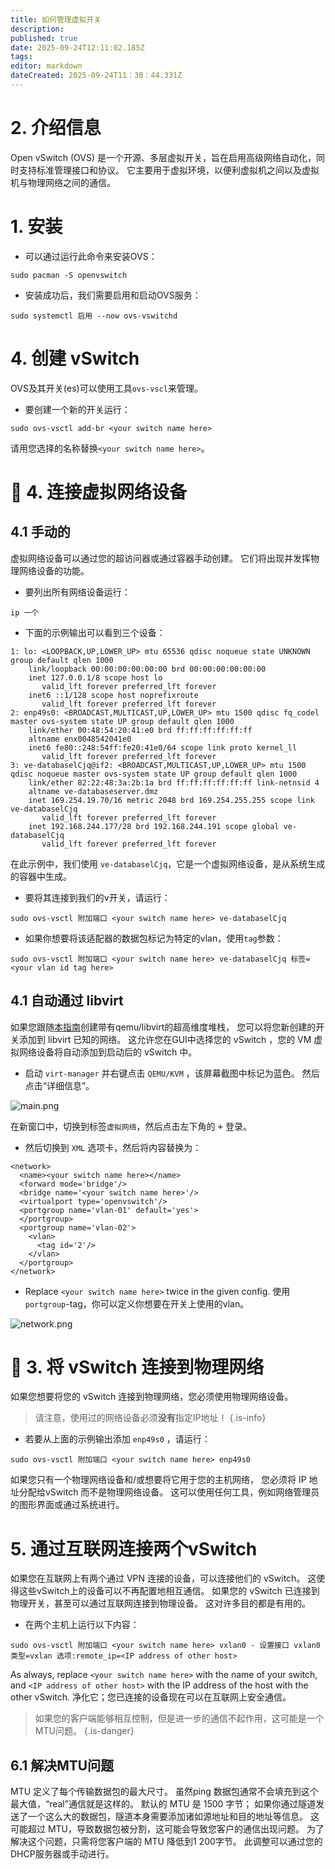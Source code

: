 ```yaml
---
title: 如何管理虚拟开关
description:
published: true
date: 2025-09-24T12:11:02.185Z
tags:
editor: markdown
dateCreated: 2025-09-24T11：30：44.331Z
---
```


# 2. 介绍信息

Open vSwitch (OVS) 是一个开源、多层虚拟开关，旨在启用高级网络自动化，同时支持标准管理接口和协议。 它主要用于虚拟环境，以便利虚拟机之间以及虚拟机与物理网络之间的通信。

# 1. 安装

- 可以通过运行此命令来安装OVS：

```
sudo pacman -S openvswitch
```

- 安装成功后，我们需要启用和启动OVS服务：

```
sudo systemctl 启用 --now ovs-vswitchd
```

# 4. 创建 vSwitch

OVS及其开关(es)可以使用工具`ovs-vscl`来管理。

- 要创建一个新的开关运行：

```
sudo ovs-vsctl add-br <your switch name here>
```

请用您选择的名称替换`<your switch name here>`。

# 🚀 4. 连接虚拟网络设备

## 4.1 手动的

虚拟网络设备可以通过您的超访问器或通过容器手动创建。 它们将出现并发挥物理网络设备的功能。

- 要列出所有网络设备运行：

```
ip 一个
```

- 下面的示例输出可以看到三个设备：

```
1: lo: <LOOPBACK,UP,LOWER_UP> mtu 65536 qdisc noqueue state UNKNOWN group default qlen 1000
    link/loopback 00:00:00:00:00:00 brd 00:00:00:00:00:00
    inet 127.0.0.1/8 scope host lo
       valid_lft forever preferred_lft forever
    inet6 ::1/128 scope host noprefixroute 
       valid_lft forever preferred_lft forever
2: enp49s0: <BROADCAST,MULTICAST,UP,LOWER_UP> mtu 1500 qdisc fq_codel master ovs-system state UP group default qlen 1000
    link/ether 00:48:54:20:41:e0 brd ff:ff:ff:ff:ff:ff
    altname enx0048542041e0
    inet6 fe80::248:54ff:fe20:41e0/64 scope link proto kernel_ll 
       valid_lft forever preferred_lft forever
3: ve-databaselCjq@if2: <BROADCAST,MULTICAST,UP,LOWER_UP> mtu 1500 qdisc noqueue master ovs-system state UP group default qlen 1000
    link/ether 82:22:48:3a:2b:1a brd ff:ff:ff:ff:ff:ff link-netnsid 4
    altname ve-databaseserver.dmz
    inet 169.254.19.70/16 metric 2048 brd 169.254.255.255 scope link ve-databaselCjq
       valid_lft forever preferred_lft forever
    inet 192.168.244.177/28 brd 192.168.244.191 scope global ve-databaselCjq
       valid_lft forever preferred_lft forever
```

在此示例中，我们使用 `ve-databaselCjq`，它是一个虚拟网络设备，是从系统生成的容器中生成。

- 要将其连接到我们的v开关，请运行：

```
sudo ovs-vsctl 附加端口 <your switch name here> ve-databaselCjq
```

- 如果你想要将该适配器的数据包标记为特定的vlan，使用`tag`参数：

```
sudo ovs-vsctl 附加端口 <your switch name here> ve-databaselCjq 标签=<your vlan id tag here>
```

## 4.1 自动通过 libvirt

如果您跟随[本指南](/how-to/run-vms)创建带有qemu/libvirt的超高维度堆栈， 您可以将您新创建的开关添加到 libvirt 已知的网络。 这允许您在GUI中选择您的 vSwitch ，您的 VM 虚拟网络设备将自动添加到启动后的 vSwitch 中。

- 启动 `virt-manager` 并右键点击 `QEMU/KVM` ，该屏幕截图中标记为蓝色。 然后点击“详细信息”。

![main.png](/vswitch/main.png)

在新窗口中，切换到标签`虚拟网络`，然后点击左下角的 <kbd>+</kbd> 登录。

- 然后切换到 `XML` 选项卡，然后将内容替换为：

```
<network>
  <name><your switch name here></name>
  <forward mode='bridge'/>
  <bridge name='<your switch name here>'/>
  <virtualport type='openvswitch'/>
  <portgroup name='vlan-01' default='yes'>
  </portgroup>
  <portgroup name='vlan-02'>
    <vlan>
      <tag id='2'/>
    </vlan>
  </portgroup>
</network>
```

- Replace `<your switch name here>` twice in the given config. 使用 `portgroup`-tag，你可以定义你想要在开关上使用的vlan。

![network.png](/vswitch/network.png)

# 🔄 3. 将 vSwitch 连接到物理网络

如果您想要将您的 vSwitch 连接到物理网络，您必须使用物理网络设备。

> 请注意，使用过的网络设备必须**没有**指定IP地址！
> {.is-info}

- 若要从上面的示例输出添加 `enp49s0` ，请运行：

```
sudo ovs-vsctl 附加端口 <your switch name here> enp49s0
```

如果您只有一个物理网络设备和/或想要将它用于您的主机网络， 您必须将 IP 地址分配给vSwitch 而不是物理网络设备。 这可以使用任何工具，例如网络管理员的图形界面或通过系统进行。

# 5. 通过互联网连接两个vSwitch

如果您在互联网上有两个通过 VPN 连接的设备，可以连接他们的 vSwitch。 这使得这些vSwitch上的设备可以不再配置地相互通信。 如果您的 vSwitch 已连接到物理开关，甚至可以通过互联网连接到物理设备。 这对许多目的都是有用的。

- 在两个主机上运行以下内容：

```
sudo ovs-vsctl 附加端口 <your switch name here> vxlan0 - 设置接口 vxlan0 类型=vxlan 选项:remote_ip=<IP address of other host>
```

As always, replace `<your switch name here>` with the name of your switch, and `<IP address of other host>` with the IP address of the host with the other vSwitch. 净化它；您已连接的设备现在可以在互联网上安全通信。

> 如果您的客户端能够相互控制，但是进一步的通信不起作用，这可能是一个MTU问题。
> {.is-danger}

## 6.1 解决MTU问题

MTU 定义了每个传输数据包的最大尺寸。 虽然ping 数据包通常不会填充到这个最大值，“real”通信就是这样的。 默认的 MTU 是 1500 字节； 如果你通过隧道发送了一个这么大的数据包，隧道本身需要添加诸如源地址和目的地址等信息。 这可能超过 MTU，导致数据包被分割，这可能会导致您客户的通信出现问题。 为了解决这个问题，只需将您客户端的 MTU 降低到1 200字节。 此调整可以通过您的DHCP服务器或手动进行。
